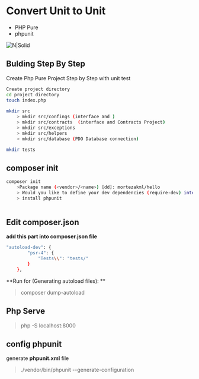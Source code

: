 # Convert Unit to Unit

- PHP Pure
- phpunit

![N|Solid](https://cldup.com/dTxpPi9lDf.thumb.png)


## Bulding Step By Step

Create Php Pure Project Step by Step with unit test

```sh
Create project directory
cd project directory 
touch index.php
 
mkdir src
    > mkdir src/confings (interface and )
    > mkdir src/contracts  (interface and Contracts Project)
    > mkdir src/exceptions
    > mkdir src/helpers 
    > mkdir src/database (PDO Database connection)

mkdir tests

```


## composer init

```sh
composer init
    >Package name (<vendor>/<name>) [dd]: mortezakml/hello
    > Would you like to define your dev dependencies (require-dev) interactively[yes]? Yes
    > install phpunit 
    
```
## Edit composer.json

**add this part into composer.json file** 
```sh
"autoload-dev": {
        "psr-4": {
            "Tests\\": "tests/"
        }
    },
```

**Run for (Generating autoload files): **
> composer dump-autoload



## Php Serve


> php -S localhost:8000




##  config phpunit

generate **phpunit.xml** file

> ./vendor/bin/phpunit --generate-configuration









